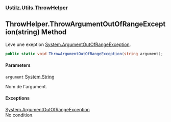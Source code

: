 ### [Ustilz.Utils](Ustilz.Utils.md 'Ustilz.Utils').[ThrowHelper](Ustilz.Utils.ThrowHelper.md 'Ustilz.Utils.ThrowHelper')

## ThrowHelper.ThrowArgumentOutOfRangeException(string) Method

Lève une exeption [System.ArgumentOutOfRangeException](https://docs.microsoft.com/en-us/dotnet/api/System.ArgumentOutOfRangeException 'System.ArgumentOutOfRangeException').

```csharp
public static void ThrowArgumentOutOfRangeException(string argument);
```
#### Parameters

<a name='Ustilz.Utils.ThrowHelper.ThrowArgumentOutOfRangeException(string).argument'></a>

`argument` [System.String](https://docs.microsoft.com/en-us/dotnet/api/System.String 'System.String')

Nom de l'argument.

#### Exceptions

[System.ArgumentOutOfRangeException](https://docs.microsoft.com/en-us/dotnet/api/System.ArgumentOutOfRangeException 'System.ArgumentOutOfRangeException')  
No condition.